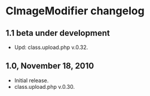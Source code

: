 CImageModifier changelog
==========================

1.1 beta under development
----------------------------

- Upd: class.upload.php v.0.32.

1.0, November 18, 2010
-----------------------------

- Initial release.
- class.upload.php v.0.30.